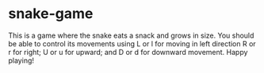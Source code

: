 # snake-game
This is a game where the snake eats a snack and grows in size.
You should be able to control its movements using L or l for moving in left direction
R or r for right; U or u for upward; and D or d for downward movement.
Happy playing!
